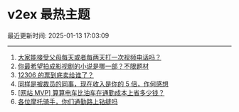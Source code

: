# v2ex 最热主题

最近更新时间: 2025-01-13 17:03:09

--- 
1. [大家能接受父母每天或者每两天打一次视频电话吗？](https://www.v2ex.com/t/1104577) 
2. [你最希望拍成影视剧的小说是哪一部？不限题材](https://www.v2ex.com/t/1104589) 
3. [12306 的票到底卖给谁了？](https://www.v2ex.com/t/1104596) 
4. [同样是被裁员的同事，现在收入是你的 5 倍，作何感想](https://www.v2ex.com/t/1104619) 
5. [[网站 MVP] 算算电车比油车在通勤成本上省多少钱？](https://www.v2ex.com/t/1104584) 
6. [各位摩托骑手，你们通勤路上钻缝吗](https://www.v2ex.com/t/1104620) 
